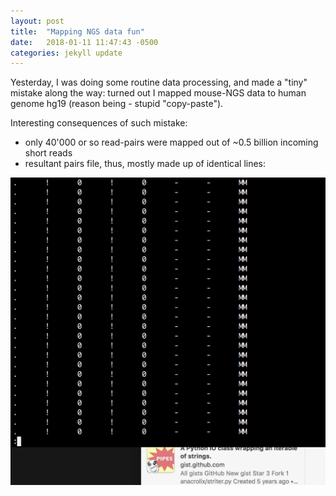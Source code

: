 ```yaml
---
layout: post
title:  "Mapping NGS data fun"
date:   2018-01-11 11:47:43 -0500
categories: jekyll update
---
```


Yesterday, I was doing some routine data processing, and made a "tiny" mistake along the way:
turned out I mapped mouse-NGS data to human genome hg19 (reason being - stupid "copy-paste").

Interesting consequences of such mistake:

 - only 40'000 or so read-pairs were mapped out of ~0.5 billion incoming short reads
 - resultant pairs file, thus, mostly made up of identical lines:

<!-- ![useful image](/media/unmapped_pairs.png) -->
<a href="https://sergpolly.github.io/some_image/">
  <img src="/media/unmapped_pairs.png">
</a>